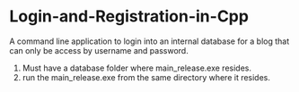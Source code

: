 # Login-and-Registration-in-Cpp
A command line application to login into an internal database for a blog that can only be access by username and password.

1. Must have a database folder where main_release.exe resides.
2. run the main_release.exe from the same directory where it resides.
